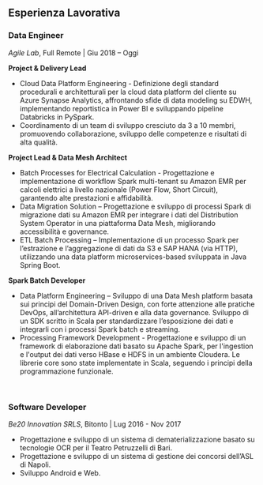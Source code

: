 ## Esperienza Lavorativa

### Data Engineer

_Agile Lab_, Full Remote | Giu 2018 – Oggi

<div class="space-y-8">


<div class="timeline-item">
<div class="timeline-dot"></div>


<p class="mb-1"><strong>Project & Delivery Lead</strong></p>
<div class="timeline-item"> 
<ul class="list-disc list-outside space-y-2">
    <li>
        Cloud Data Platform Engineering - Definizione degli standard procedurali e architetturali per la cloud data 
        platform del cliente su Azure Synapse Analytics, affrontando sfide di data modeling su EDWH, 
        implementando reportistica in Power BI e sviluppando pipeline Databricks in PySpark.
    </li>
    <li>
       Coordinamento di un team di sviluppo cresciuto da 3 a 10 membri, promuovendo collaborazione, 
        sviluppo delle competenze e risultati di alta qualità.
    </li>

</ul>
</div>
</div>


<div class="timeline-item">
<div class="timeline-dot"></div>


<p class="mb-1"><strong>Project Lead & Data Mesh Architect</strong></p>
<div class="timeline-item"> 
<ul class="list-disc list-outside space-y-2">
    <li>
        Batch Processes for Electrical Calculation - Progettazione e implementazione di workflow Spark multi-tenant su 
        Amazon EMR per calcoli elettrici a livello nazionale (Power Flow, Short Circuit), garantendo alte prestazioni 
        e affidabilità.
    </li>
    <li>
        Data Migration Solution – Progettazione e sviluppo di processi Spark di migrazione dati su Amazon EMR per 
        integrare i dati del Distribution System Operator in una piattaforma Data Mesh, migliorando accessibilità e governance.
    </li>
    <li>
        ETL Batch Processing – Implementazione di un processo Spark per l’estrazione e l’aggregazione 
        di dati da S3 e SAP HANA (via HTTP), utilizzando una data platform microservices-based sviluppata in Java Spring Boot.
    </li>
</ul>
</div>
</div>


<div class="timeline-item">
<div class="timeline-dot"></div>

<p class="mb-1"><strong>Spark Batch Developer</strong></p>
<div class="timeline-item"> 
<ul class="list-disc list-outside space-y-2">
    <li>
        Data Platform Engineering – Sviluppo di una Data Mesh platform basata sui principi del 
        Domain-Driven Design, con forte attenzione alle pratiche DevOps, all’architettura API-driven e alla data governance. 
        Sviluppo di un SDK scritto in Scala per standardizzare l’esposizione dei dati e integrarli con i processi Spark batch 
        e streaming.
    </li>
    <li>    
        Processing Framework Development - Progettazione e sviluppo di un framework di elaborazione dati basato su 
        Apache Spark, per l'ingestion e l'output dei dati verso HBase e HDFS in un ambiente Cloudera. 
        Le librerie core sono state implementate in Scala, seguendo i principi della programmazione funzionale.
    </li>
</ul>
</div>
</div>
</div>

<br />

### Software Developer

_Be20 Innovation SRLS_, Bitonto | Lug 2016 - Nov 2017

<div class="space-y-8">

<div class="timeline-item">
    <div class="timeline-item"> 
    <ul class="list-disc list-outside mt-0">
        <li>
            Progettazione e sviluppo di un sistema di dematerializzazione basato su tecnologie OCR per il 
            Teatro Petruzzelli di Bari.
        </li>
        <li>
            Progettazione e sviluppo di un sistema di gestione dei concorsi dell’ASL di Napoli.
        </li>
        <li>
            Sviluppo Android e Web.
        </li>
    </ul>
    </div>
</div>
</div>

